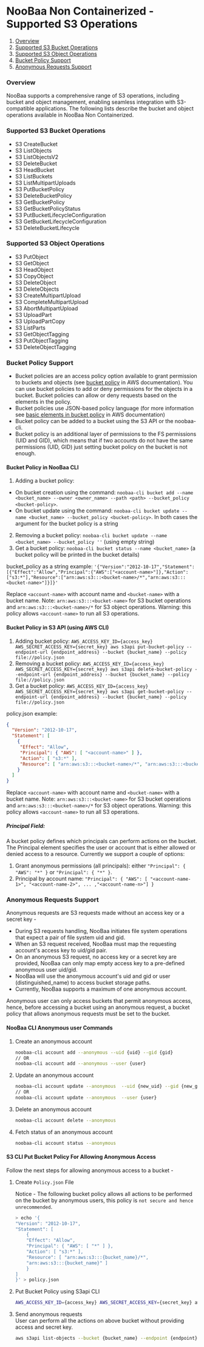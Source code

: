 # NooBaa Non Containerized - Supported S3 Operations


1. [Overview](#overview)
2. [Supported S3 Bucket Operations](#supported-s3-bucket-operations)
3. [Supported S3 Object Operations](#supported-s3-object-operations)
4. [Bucket Policy Support](#bucket-policy-support)
5. [Anonymous Requests Support](#anonymous-requests-support)

### Overview 

NooBaa supports a comprehensive range of S3 operations, including bucket and object management, enabling seamless integration with S3-compatible applications.
The following lists describe the bucket and object operations available in NooBaa Non Containerized.

### Supported S3 Bucket Operations

- S3 CreateBucket
- S3 ListObjects
- S3 ListObjectsV2
- S3 DeleteBucket
- S3 HeadBucket
- S3 ListBuckets
- S3 ListMultipartUploads 
- S3 PutBucketPolicy
- S3 DeleteBucketPolicy
- S3 GetBucketPolicy
- S3 GetBucketPolicyStatus
- S3 PutBucketLifecycleConfiguration
- S3 GetBucketLifecycleConfiguration
- S3 DeleteBucketLifecycle


### Supported S3 Object Operations

- S3 PutObject
- S3 GetObject
- S3 HeadObject
- S3 CopyObject
- S3 DeleteObject
- S3 DeleteObjects
- S3 CreateMultipartUpload
- S3 CompleteMultipartUpload
- S3 AbortMultipartUpload
- S3 UploadPart
- S3 UploadPartCopy
- S3 ListParts 
- S3 GetObjectTagging
- S3 PutObjectTagging
- S3 DeleteObjectTagging

### Bucket Policy Support
- Bucket policies are an access policy option available to grant permission to buckets and objects (see [bucket policy](https://docs.aws.amazon.com/AmazonS3/latest/userguide/bucket-policies.html) in AWS documentation). You can use bucket policies to add or deny permissions for the objects in a bucket. Bucket policies can allow or deny requests based on the elements in the policy.
- Bucket policies use JSON-based policy language (for more information see [basic elements in bucket policy](https://docs.aws.amazon.com/AmazonS3/latest/userguide/access-policy-language-overview.html) in AWS documentation)
- Bucket policy can be added to a bucket using the S3 API or the noobaa-cli.
- Bucket policy is an additional layer of permissions to the FS permissions (UID and GID), which means that if two accounts do not have the same permissions (UID, GID) just setting bucket policy on the bucket is not enough.

#### Bucket Policy in NooBaa CLI
1. Adding a bucket policy:
  - On bucket creation using the command: `noobaa-cli bucket add --name <bucket_name> --owner <owner_name> --path <path> --bucket_policy <bucket-policy>`.
  - On bucket update using the command: `noobaa-cli bucket update --name <bucket_name> --bucket_policy <bucket-policy>`.
In both cases the argument for the bucket policy is a string
2. Removing a bucket policy: `noobaa-cli bucket update --name <bucket_name> --bucket_policy ''` (using empty string)
3. Get a bucket policy: `noobaa-cli bucket status --name <bucket_name>` (a bucket policy will be printed in the bucket details)

bucket_policy as a string example:
`'{"Version":"2012-10-17","Statement":[{"Effect":"Allow","Principal":{"AWS":["<account-name>"]},"Action":["s3:*"],"Resource":["arn:aws:s3:::<bucket-name>/*","arn:aws:s3:::<bucket-name>"]}]}'`

Replace `<account-name>` with account name and `<bucket-name>` with a bucket name.
Note: `arn:aws:s3:::<bucket-name>` for S3 bucket operations and  `arn:aws:s3:::<bucket-name>/*` for S3 object operations.
Warning: this policy allows `<account-name>` to run all S3 operations.

#### Bucket Policy in S3 API (using AWS CLI)
1. Adding bucket policy: `AWS_ACCESS_KEY_ID={access_key} AWS_SECRET_ACCESS_KEY={secret_key} aws s3api put-bucket-policy --endpoint-url {endpoint_address} --bucket {bucket_name} --policy file://policy.json`
2. Removing a bucket policy: `AWS_ACCESS_KEY_ID={access_key} AWS_SECRET_ACCESS_KEY={secret_key} aws s3api delete-bucket-policy --endpoint-url {endpoint_address} --bucket {bucket_name} --policy file://policy.json`
3. Get a bucket policy: `AWS_ACCESS_KEY_ID={access_key} AWS_SECRET_ACCESS_KEY={secret_key} aws s3api get-bucket-policy --endpoint-url {endpoint_address} --bucket {bucket_name} --policy file://policy.json`

policy.json example:
```json
{
  "Version": "2012-10-17",
  "Statement": [ 
    { 
     "Effect": "Allow", 
     "Principal": { "AWS": [ "<account-name>" ] }, 
     "Action": [ "s3:*" ], 
     "Resource": [ "arn:aws:s3:::<bucket-name>/*", "arn:aws:s3:::<bucket-name>" ] 
    }
  ]
}
```
Replace `<account-name>` with account name and `<bucket-name>` with a bucket name.
Note: `arn:aws:s3:::<bucket-name>` for S3 bucket operations and  `arn:aws:s3:::<bucket-name>/*` for S3 object operations.
Warning: this policy allows `<account-name>` to run all S3 operations.

##### Principal Field:
A bucket policy defines which principals can perform actions on the bucket. The Principal element specifies the user or account that is either allowed or denied access to a resource.
Currently we support a couple of options:
1. Grant anonymous permissions (all principals): either `"Principal": { "AWS": "*" }` or `"Principal": { "*" }`.
2. Principal by account name: `"Principal": { "AWS": [ "<account-name-1>", "<account-name-2>", ... ,"<account-name-n>"] }`

### Anonymous Requests Support

Anonymous requests are S3 requests made without an access key or a secret key - 

* During S3 requests handling, NooBaa initiates file system operations that expect a pair of file system uid and gid. 
* When an S3 request received, NooBaa must map the requesting account's access key to uid/gid pair.
* On an anonymous S3 request, no access key or a secret key are provided, NooBaa can only map empty access key to a pre-defined anonymous user uid/gid.
* NooBaa will use the anonymous account's uid and gid or user (distinguished_name) to access bucket storage paths.  
* Currently, NooBaa supports a maximum of one anonymous account.  

Anonymous user can only access buckets that permit anonymous access, hence, before accessing a bucket using an anonymous request, a bucket policy that allows anonymous requests must be set to the bucket.


#### NooBaa CLI Anonymous user Commands
1. Create an anonymous account
    ```sh
    noobaa-cli account add --anonymous --uid {uid} --gid {gid}
    // OR
    noobaa-cli account add --anonymous --user {user}
    ```
2. Update an anonymous account
    ```sh
    noobaa-cli account update --anonymous  --uid {new_uid} --gid {new_gid}
    // OR
    noobaa-cli account update --anonymous  --user {user}
    ```

2. Delete an anonymous account
    ```sh
    noobaa-cli account delete --anonymous
    ```

2. Fetch status of an anonymous account
    ```sh
    noobaa-cli account status --anonymous
    ```

#### S3 CLI Put Bucket Policy For Allowing Anonymous Access

Follow the next steps for allowing anonymous access to a bucket - 
1. Create `Policy.json` File

    Notice - The following bucket policy allows all actions to be performed on the bucket by anonymous users, this policy is `not secure and hence unrecommended`. 

    ```sh
    > echo '{
    "Version": "2012-10-17",
    "Statement": [ 
        { 
        "Effect": "Allow", 
        "Principal": { "AWS": [ "*" ] }, 
        "Action": [ "s3:*" ], 
        "Resource": [ "arn:aws:s3:::{bucket_name}/*", 
        "arn:aws:s3:::{bucket_name}" ] 
        }
    ]
    }' > policy.json
    ```

2. Put Bucket Policy using S3api CLI
    ```sh
    AWS_ACCESS_KEY_ID={access_key} AWS_SECRET_ACCESS_KEY={secret_key} aws s3api put-bucket-policy --endpoint {endpoint} --bucket {bucket_name} --policy file:///tmp/policy.json;
    ```

3. Send anonymous requests  
    User can perform all the actions on above bucket without providing access and secret key.

    ```sh
    aws s3api list-objects --bucket {bucket_name} --endpoint {endpoint} --no-sign-request
    ```
